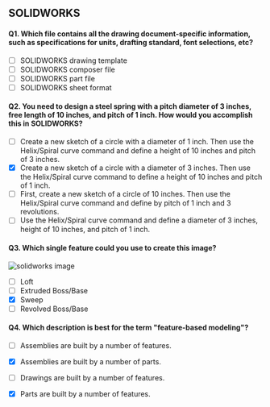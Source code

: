 ## SOLIDWORKS

#### Q1. Which file contains all the drawing document-specific information, such as specifications for units, drafting standard, font selections, etc?

- [ ] SOLIDWORKS drawing template
- [ ] SOLIDWORKS composer file
- [ ] SOLIDWORKS part file
- [ ] SOLIDWORKS sheet format

#### Q2. You need to design a steel spring with a pitch diameter of 3 inches, free length of 10 inches, and pitch of 1 inch. How would you accomplish this in SOLIDWORKS?

- [ ] Create a new sketch of a circle with a diameter of 1 inch. Then use the Helix/Spiral curve command and define a height of 10 inches and pitch of 3 inches.
- [x] Create a new sketch of a circle with a diameter of 3 inches. Then use the Helix/Spiral curve command to define a height of 10 inches and pitch of 1 inch.
- [ ] First, create a new sketch of a circle of 10 inches. Then use the Helix/Spiral curve command and define by pitch of 1 inch and 3 revolutions.
- [ ] Use the Helix/Spiral curve command and define a diameter of 3 inches, height of 10 inches, and pitch of 1 inch.

#### Q3. Which single feature could you use to create this image?

![solidworks image](images/solidworks_q3.jpg)

- [ ] Loft
- [ ] Extruded Boss/Base
- [x] Sweep
- [ ] Revolved Boss/Base

#### Q4. Which description is best for the term "feature-based modeling"?

- [ ] Assemblies are built by a number of features.
- [x] Assemblies are built by a number of parts.
- [ ] Drawings are built by a number of features.
- [x] Parts are built by a number of features.

